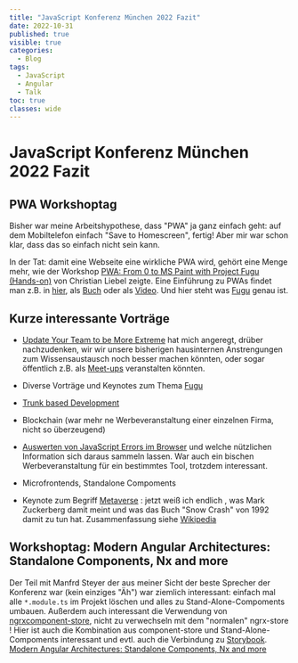 ```yaml
---
title: "JavaScript Konferenz München 2022 Fazit"
date: 2022-10-31
published: true
visible: true
categories:
  - Blog
tags:
  - JavaScript
  - Angular
  - Talk
toc: true
classes: wide
---
```


# JavaScript Konferenz München 2022 Fazit
## PWA Workshoptag 
Bisher  war meine Arbeitshypothese, dass "PWA" ja ganz einfach geht: auf dem Mobiltelefon einfach "Save to Homescreen", fertig! Aber mir war schon klar, dass das so einfach nicht sein kann.

In der Tat: damit eine Webseite eine wirkliche PWA wird, gehört eine Menge mehr, wie der Workshop [PWA: From 0 to MS Paint with Project Fugu (Hands-on)](https://javascript-conference.com/progressive-web-apps/pwa-workshop-from-0-to-ms-paint-with-project-fugu-hands-on/) von Christian Liebel zeigte. Eine Einführung zu PWAs findet man z.B. in [hier](https://developer.mozilla.org/en-US/docs/Web/Progressive_web_apps/Introduction), als [Buch](https://www.rheinwerk-verlag.de/progressive-web-apps-das-praxisbuch/autor/) oder als [Video](https://www.youtube.com/watch?v=MDI9H0Lkx7k). Und hier steht was [Fugu](https://www.chromium.org/teams/web-capabilities-fugu/) genau ist.

## Kurze interessante Vorträge
* [Update Your Team to be More Extreme](https://javascript-conference.com/general-web-development/update-your-team-to-be-more-extreme/) hat mich angeregt, drüber nachzudenken, wir wir unsere bisherigen hausinternen Anstrengungen zum Wissensaustausch noch besser machen könnten, oder sogar öffentlich z.B. als [Meet-ups](https://www.meetup.com/lp/how-to-group-start?promoCode=MEETUP20&utm_medium=SEM&utm_source=google&utm_campaign=mmrk_adwords_orgacq_de_branded_sitelink1&utm_term=group&utm_content=lp_grp_v2&gclid=CjwKCAjw5P2aBhAlEiwAAdY7dP6F43R8VCLMquRA6EeSTYO_pbn86LdHJBArJDjMdWDKwh6kuMKSLBoCN2YQAvD_BwE) veranstalten könnten.

* Diverse Vorträge und Keynotes zum Thema [Fugu](https://www.chromium.org/teams/web-capabilities-fugu/)

* [Trunk based Development](https://javascript-conference.com/general-web-development/from-the-trenches-remote-scaled-trunk-based-development/)

* Blockchain (war mehr ne Werbeveranstaltung einer einzelnen Firma, nicht so überzeugend)

* [Auswerten von JavaScript Errors im Browser](https://javascript-conference.com/javascript-practices-tools/1000-javascript-errors-are-as-good-as-none/) und welche nützlichen Information sich daraus sammeln lassen. War auch ein bischen Werbeveranstaltung für ein bestimmtes Tool, trotzdem interessant.

* Microfrontends, Standalone Compoments

* Keynote zum Begriff [Metaverse](https://javascript-conference.com/general-web-development/about-the-hype-pied-pipers-and-the-status-quo/) : jetzt weiß ich endlich , was Mark Zuckerberg damit meint und was das Buch "Snow Crash" von 1992 damit zu tun hat. Zusammenfassung siehe [Wikipedia](https://en.wikipedia.org/wiki/Metaverse)

## Workshoptag: Modern Angular Architectures: Standalone Components, Nx and more
Der Teil mit Manfrd Steyer der aus meiner Sicht der beste Sprecher der Konferenz war (kein einziges "Äh") war ziemlich interessant: einfach mal alle `*.module.ts` im Projekt löschen und alles zu Stand-Alone-Compoments umbauen. Außerdem auch interessant die Verwendung von [ngrxcomponent-store](https://ngrx.io/guide/component-store#ngrxcomponent-store), nicht zu verwechseln mit dem "normalen" ngrx-store ! Hier ist auch die Kombination aus component-store und Stand-Alone-Compoments interessant und evtl. auch die Verbindung zu [Storybook](https://storybook.js.org/).
[Modern Angular Architectures: Standalone Components, Nx and more](https://javascript-conference.com/angular/modern-angular-architectures-workshop-standalone-components-nx-and-more/)






